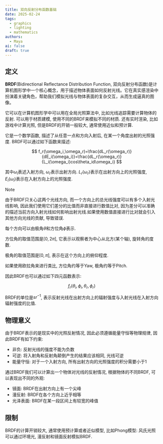 ```yaml
---
title: 双向反射分布函数基础
date: 2025-02-24
tags:
  - graphics
  - lighting
  - mathematics
authors:
  - Maya
ai: false
draft: true
---
```


## 定义
**BRDF**(Bidirectional Reflectance Distribution Function, 双向反射分布函数)是计算机图形学中一个核心概念，用于描述物体表面如何反射光线。它在真实感渲染中扮演着关键角色，帮助我们模拟光线与物体表面的复杂交互，从而生成逼真的图像。

它可以在计算机图形学中可以用在全局光照算法中, 比如光线追踪需要计算物体的反射. 可以用于材质建模, 使用不同的BRDF来模拟不同的材质. 还有实时渲染, 比如游戏中计算光照, 但是BRDF的开销一般较大, 通常使用近似和预计算.

它是一个数学函数, 描述了从任意一点和方向入射后, 在某一个角度出射的光照强度. BRDF可以通过如下函数来描述:

$$
f_r(\omega_i,\omega_r)=\frac{dL_r(\omega_r)}{dE_i(\omega_i)}=\frac{dL_r(\omega_r)}{L_i(\omega_i)cos\theta_id\omega_i}
$$

其中$\omega_i$表述入射方向, $\omega_r$表示出射方向. $L_r(\omega_r)$表示在出射方向上的光照强度, $E_i(\omega_i)$表示在入射方向上的光照强度. 

> [!NOTE]
> 由于BRDF只关心这两个光线方向, 而一个方向上的总光线强度可以有多个入射光线影响, 因此我们使用它们差分的比值而非直接进行数值比对, 因为差分可以准确的描述当前方向入射光线如何影响出射光线.如果使用数值直接进行比对就会引入其他方向光线的贡献, 导致错误.

每个方向可以由极角$\theta$和方位角$\phi$表示.

方位角的取值范围是$[0,2\pi]$, 它表示以观察者为中心从北方(某个轴), 旋转角的度数.

极角的取值范围是$[0,\pi]$, 表示在这个方向上的俯仰程度.

如果使用欧拉角来进行类比, 方位角约等于Yaw, 极角约等于Pitch.

因此BRDF也可以通过如下四元函数表示:

$$
f_r(\theta_i,\phi_i,\theta_r,\phi_r)
$$

BRDF的单位是$sr^{-1}$, 表示反射光线在出射方向上的辐射强度与入射光线在入射方向辐射强度的比值.

## 物理意义
由于BRDF表示的是现实中的光照反射情况, 因此必须遵循能量守恒等物理规律, 因此BRDF有如下约束:
- 非负: 反射光线的强度不能为负数
- 可逆: 将入射角和反射角颠倒产生的结果应该相同, 光线可逆
- 能量守恒: 对于一个入射方向, 所有出射方向的光照强度的积分需要小于1

通过BRDF我们可以计算出一个物体对光线的反射情况, 根据物体的不同BRDF, 可以表现出不同的外观:
- 镜面: BRDF在出射方向上有一个尖峰
- 漫反射: BRDF在各个方向上近乎相等
- 光泽表面: BRDF在某一段区间上有较宽的峰值


## 限制
BRDF的计算开销较大, 通常使用预计算或者近似模型, 比如Phong模型: 风氏光照可以通过环境光, 漫反射和镜面反射模拟BRDF.




